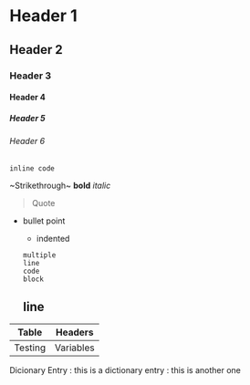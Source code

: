 # Header 1
## Header 2
### Header 3
#### Header 4
##### Header 5
###### Header 6

`inline code`

~Strikethrough~
**bold**
*italic*

> Quote

- bullet point
  - indented
  
  ~~~~
  multiple
  line
  code
  block
  ~~~~
  
  line
  ---
  
|Table|Headers|
|-----|-------|
|Testing|Variables|
  
Dicionary Entry
: this is a dictionary entry
: this is another one  
